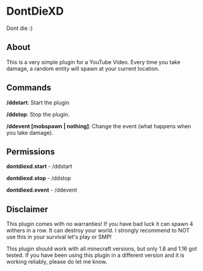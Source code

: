 # DontDieXD
Dont die :)

## About
This is a very simple plugin for a YouTube Video. Every time you take damage, a random entity will spawn at your current location.

## Commands
**/ddstart**: Start the plugin

**/ddstop**: Stop the plugin.

**/ddevent [mobspawn | nothing]**: Change the event (what happens when you take damage).

## Permissions
**dontdiexd.start** - /ddstart

**dontdiexd.stop** - /ddstop

**dontdiexd.event** - /ddevent

## Disclaimer
This plugin comes with no warranties! If you have bad luck it can spawn 4 withers in a row. It can destroy your world. I strongly recommend to NOT use this in your survival let's play or SMP!

This plugin should work with all minecraft versions, but only 1.8 and 1.16 got tested. If you have been using this plugin in a different version and it is working reliably, please do let me know.
